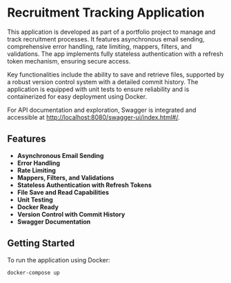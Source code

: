 # Recruitment Tracking Application

This application is developed as part of a portfolio project to manage and track recruitment processes. It features asynchronous email sending, comprehensive error handling, rate limiting, mappers, filters, and validations. The app implements fully stateless authentication with a refresh token mechanism, ensuring secure access.

Key functionalities include the ability to save and retrieve files, supported by a robust version control system with a detailed commit history. The application is equipped with unit tests to ensure reliability and is containerized for easy deployment using Docker.

For API documentation and exploration, Swagger is integrated and accessible at [http://localhost:8080/swagger-ui/index.html#/](http://localhost:8080/swagger-ui/index.html#/).

## Features

- **Asynchronous Email Sending**
- **Error Handling**
- **Rate Limiting**
- **Mappers, Filters, and Validations**
- **Stateless Authentication with Refresh Tokens**
- **File Save and Read Capabilities**
- **Unit Testing**
- **Docker Ready**
- **Version Control with Commit History**
- **Swagger Documentation**

## Getting Started

To run the application using Docker:

```bash
docker-compose up
